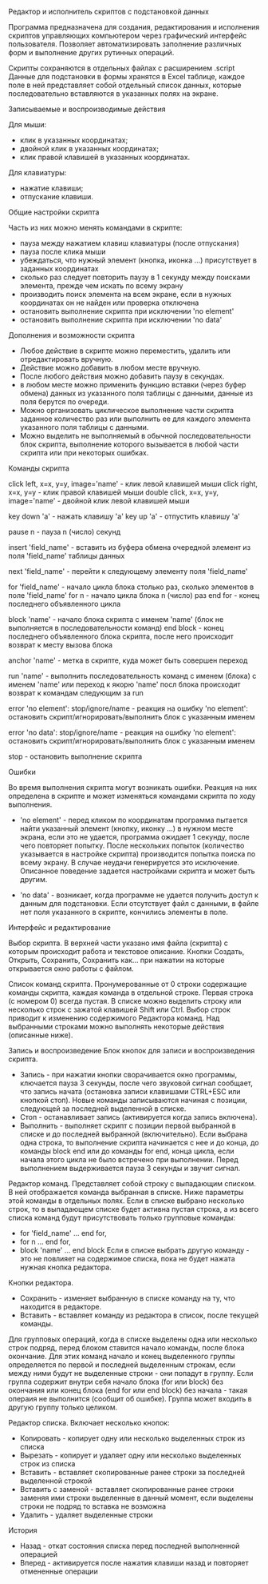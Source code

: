 Редактор и исполнитель скриптов с подстановкой данных

Программа предназначена для создания, редактирования и исполнения скриптов управляющих компьютером 
через графический интерфейс пользователя. Позволяет автоматизировать заполнение различных форм 
и выполнение других рутинных операций. 

Скрипты сохраняются в отдельных файлах с расширением .script
Данные для подстановки в формы хранятся в Excel таблице, каждое поле в ней представляет собой 
отдельный список данных, которые последовательно вставляются в указанных полях на экране.


Записываемые и воспроизводимые действия

Для мыши: 
- клик в указанных координатах;
- двойной клик в указанных координатах;
- клик правой клавишей в указанных координатах.

Для клавиатуры:
- нажатие клавиши;
- отпускание клавиши.


Общие настройки скрипта

Часть из них можно менять командами в скрипте:
- пауза между нажатием клавиш клавиатуры (после отпускания)
- пауза после клика мыши
- убеждаться, что нужный элемент (кнопка, иконка ...) присутствует в заданных координатах
- сколько раз следует повторить паузу в 1 секунду между поисками элемента, прежде чем искать по всему экрану
- производить поиск элемента на всем экране, если в нужных координатах он не найден или проверка отключена
- остановить выполнение скрипта при исключении 'no element'
- остановить выполнение скрипта при исключении 'no data'


Дополнения и возможности скрипта

- Любое действие в скрипте можно переместить, удалить или отредактировать вручную. 
- Действие можно добавить в любом месте вручную.
- После любого действия можно добавить паузу в секундах.
- в любом месте можно применить функцию вставки (через буфер обмена) данных
  из указанного поля таблицы с данными, данные из поля берутся по очереди.
- Можно организовать циклическое выполнение части скрипта заданное количество раз 
  или выполнить ее для каждого элемента указанного поля таблицы с данными.
- Можно выделить не выполняемый в обычной последовательности блок скрипта, 
  выполнение которого вызывается в любой части скрипта или при некоторых ошибках.


Команды скрипта

click left, x=x, y=y, image='name' - клик левой клавишей мыши
click right, x=x, y=y - клик правой клавишей мыши
double click, x=x, y=y, image='name' - двойной клик левой клавишей мыши

key down 'a' - нажать клавишу 'a'
key up 'a' - отпустить клавишу 'a'

pause n - пауза n (число) секунд

insert 'field_name' - вставить из буфера обмена очередной элемент из поля 'field_name' таблицы данных

next 'field_name' - перейти к следующему элементу поля 'field_name'

for 'field_name' - начало цикла блока столько раз, сколько элементов в поле 'field_name'
for n - начало цикла блока n (число) раз
end for - конец последнего объявленного цикла

block 'name' - начало блока скрипта с именем 'name' (блок не выполняется в последовательности команд)
end block - конец последнего объявленного блока скрипта, после него происходит возврат к месту вызова блока

anchor 'name' - метка в скрипте, куда может быть совершен переход

run 'name' - выполнить последовательность команд с именем (блока) с именем 'name' или переход к якорю 'name'
             посл блока происходит возврат к командам следующим за run

error 'no element': stop/ignore/name - реакция на ошибку 'no element': 
                    остановить скрипт/игнорировать/выполнить блок с указанным именем

error 'no data': stop/ignore/name - реакция на ошибку 'no element': 
                    остановить скрипт/игнорировать/выполнить блок с указанным именем

stop - остановить выполнение скрипта


Ошибки

Во время выполнения скрипта могут возникать ошибки. Реакция на них определена в скрипте 
и может изменяться командами скрипта по ходу выполнения.

- 'no element' - перед кликом по координатам программа пытается найти указанный элемент 
  (кнопку, иконку ...) в нужном месте экрана, если это не удается, программа ожидает 1 секунду, после 
  чего повторяет попытку. После нескольких попыток (количество указывается в настройке скрипта) 
  производится попытка поиска по всему экрану. В случае неудачи генерируется это исключение. Описанное 
  поведение задается настройками скрипта и может быть другим.

- 'no data' - возникает, когда программе не удается получить доступ к данным для подстановки. 
  Если отсутствует файл с данными, в файле нет поля указанного в скрипте, кончились элементы в поле.


Интерфейс и редактирование

Выбор скрипта.
В верхней части указано имя файла (скрипта) с которым происходит работа и текстовое описание.
Кнопки Создать, Открыть, Сохранить, Сохранить как... при нажатии на которые открывается окно 
работы с файлом.

Список команд скрипта.
Пронумерованные от 0 строки содержащие команды скрипта, каждая команда в отдельной строке.
Первая строка (с номером 0) всегда пустая.
В списке можно выделить строку или несколько строк с зажатой клавишей Shift или Ctrl.
Выбор строк приводит к изменению содержимого Редактора команд.
Над выбранными строками можно выполнять некоторые действия (описанные ниже).

Запись и воспроизведение
Блок кнопок для записи и воспроизведения скрипта.
- Запись - при нажатии кнопки сворачивается окно программы, ключается пауза 3 секунды, после чего звуковой сигнал
           сообщает, что запись начата (остановка записи клавишами CTRL+ESC или кнопкой стоп). Новые команды 
           записываются начиная с позиции, следующей за последней выделенной в списке.
- Стоп - останавливает запись (активируется когда запись включена).
- Выполнить - выполняет скрипт с позиции первой выбранной в списке и до последней выбранной (включительно). Если 
              выбрана одна строка, то выполнение скрипта начинается с нее и до конца, до команды block end или до 
              команды for end, конца цикла, если начала этого цикла не было встречено при выполнении. 
              Перед выполнением выдерживается пауза 3 секунды и звучит сигнал.

Редактор команд.
Представляет собой строку с выпадающим списком. В ней отображается команда выбранная в списке.
Ниже параметры этой команды в отдельных полях.
Если в списке выбрано несколько строк, то в выпадающем списке будет активна пустая строка, 
а из всего списка команд будут присутствовать только групповые команды: 
- for 'field_name' ... end for, 
- for n ... end for, 
- block 'name' ... end block
Если в списке выбрать другую команду - это не повлияет на содержимое списка, пока не будет нажата
нужная кнопка редактора.

Кнопки редактора.
- Сохранить - изменяет выбранную в списке команду на ту, что находится в редакторе.
- Вставить - вставляет команду из редактора в список, после текущей команды.

Для групповых операций, когда в списке выделены одна или несколько строк подряд, перед блоком ставится 
начало команды, после блока окончание. 
Для этих команд начало и конец выделенного группы определяется по первой и последней 
выделенным строкам, если между ними будут не выделенные строки - они попадут в группу.
Если группа содержит внутри себя начало блока (for или block) без окончания 
или конец блока (end for или end block) без начала - такая операия не выполнится (сообщит об ошибке).
Группа может входить в другую группу только целиком.

Редактор списка.
Включает несколько кнопок:
- Копировать - копирует одну или несколько выделенных строк из списка
- Вырезать - копирует и удаляет одну или несколько выделенных строк из списка
- Вставить - вставляет скопированные ранее строки за последней выделенной строкой
- Вставить с заменой - вставляет скопированные ранее строки заменяя ими строки выделенные в данный момент, 
                       если выделены строки не подряд то вставка не возможна
- Удалить - удаляет выделенные строки

История
- Назад - откат состояния списка перед последней выполненной операцией
- Вперед - активируется после нажатия клавиши назад и повторяет отмененные операции
